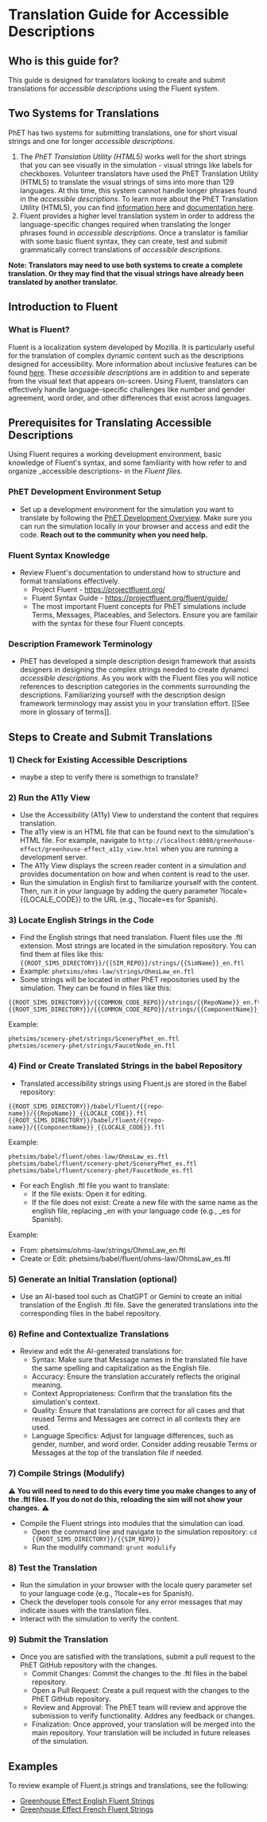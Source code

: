 # Translation Guide for Accessible Descriptions

## Who is this guide for?
This guide is designed for translators looking to create and submit translations for _accessible descriptions_
using the Fluent system.

## Two Systems for Translations 

PhET has two systems for submitting translations, one for short visual strings and one for longer _accessible descriptions_.
1. The _PhET Translation Utility (HTML5)_ works well for the short strings that you can see visually in the simulation - visual strings like labels for checkboxes. Volunteer translators have used the PhET Translation Utility (HTML5) to translate the visual strings of sims into more than 129 languages. At this time, this system cannot handle longer phrases found in the _accessible descriptions_. To learn more about the PhET Translation Utility (HTML5), you can find [information here](https://phet.colorado.edu/en/for-translators) and [documentation here](https://docs.google.com/document/u/1/d/e/2PACX-1vSYc8f01StQ7e2nQWBA38BZfLoqkm6rkn-F9BzTmxdNgazOzFfLDm5RI-3I3IdKccuBFQpFdT2ST5Px/pub).
2. Fluent provides a higher level translation system in order to address the language-specific changes required when translating the longer phrases found in _accessible descriptions_. Once a translator is familiar with some basic fluent syntax, they can create, test and submit grammatically correct translations of _accessible descriptions_.

**Note: Translators may need to use both systems to create a complete translation. Or they may find that the visual strings have already been translated by another translator.**

## Introduction to Fluent

### What is Fluent?
Fluent is a localization system developed by Mozilla.
It is particularly useful for the translation of complex
dynamic content such as the descriptions designed for accessibility.
More information about inclusive features can be found [here](https://phet.colorado.edu/en/inclusive-design/features). 
These _accessible descriptions_ are in addition to and seperate from the visual text that appears on-screen.  Using Fluent, translators can effectively handle language-specific challenges like number
and gender agreement, word order, and other differences that exist across languages.

## Prerequisites for Translating Accessible Descriptions

Using Fluent requires a working development environment, basic knowledge of Fluent's syntax, and some familiarity with how refer to and organize _accessible descriptions- in the _Fluent files_.

### PhET Development Environment Setup
- Set up a development environment for the simulation you want to translate by following the [PhET Development Overview](https://github.com/phetsims/phet-info/blob/main/doc/phet-development-overview.md).
Make sure you can run the simulation locally in your browser and access and edit the code. **Reach out to the community when you need help.**

### Fluent Syntax Knowledge
- Review Fluent's documentation to understand how to structure and format translations effectively.
  - Project Fluent - https://projectfluent.org/
  - Fluent Syntax Guide - https://projectfluent.org/fluent/guide/
  - The most important Fluent concepts for PhET simulations include Terms, Messages, Placeables, and Selectors. Ensure you are familair with the syntax for these four Fluent concepts.

### Description Framework Terminology 
- PhET has developed a simple description design framework that assists designers in designing the complex strings needed to create dynamci _accessible descriptions_. As you work with the Fluent files you will notice references to description categories in the comments surrounding the descriptions. Familiarizing yourself with the description design framework terminology may assist you in your translation effort. [[See more in glossary of terms]].

## Steps to Create and Submit Translations


### 1) Check for Existing Accessible Descriptions
- maybe a step to verify there is somethign to translate?

### 2) Run the A11y View
- Use the Accessibility (A11y) View to understand the content that requires translation.
- The a11y view is an HTML file that can be found next to the simulation's HTML file. For example, navigate to `http://localhost:8080/greenhouse-effect/greenhouse-effect_a11y_view.html` when you are running a development server.
- The A11y View displays the screen reader content in a simulation and provides documentation on how and when content is read to the user.
- Run the simulation in English first to familiarize yourself with the content. Then, run it in your language by adding the query parameter ?locale={{LOCALE_CODE}} to the URL (e.g., ?locale=es for Spanish).

### 3) Locate English Strings in the Code
- Find the English strings that need translation. Fluent files use the .ftl extension. Most strings are located in the simulation repository. You can find them at files like this: `{{ROOT_SIMS_DIRECTORY}}/{{SIM_REPO}}/strings/{{SimName}}_en.ftl`
- Example: `phetsims/ohms-law/strings/OhmsLaw_en.ftl`
- Some strings will be located in other PhET repositories used by the simulation. They can be found in files like this:
```
{{ROOT_SIMS_DIRECTORY}}/{{COMMON_CODE_REPO}}/strings/{{RepoName}}_en.ftl
{{ROOT_SIMS_DIRECTORY}}/{{COMMON_CODE_REPO}}/strings/{{ComponentName}}_en.ftl
```
Example:
```
phetsims/scenery-phet/strings/SceneryPhet_en.ftl
phetsims/scenery-phet/strings/FaucetNode_en.ftl
```

### 4) Find or Create Translated Strings in the babel Repository
- Translated accessibility strings using Fluent.js are stored in the Babel repository:
```
{{ROOT_SIMS_DIRECTORY}}/babel/fluent/{{repo-name}}/{{RepoName}}_{{LOCALE_CODE}}.ftl
{{ROOT_SIMS_DIRECTORY}}/babel/fluent/{{repo-name}}/{{ComponentName}}_{{LOCALE_CODE}}.ftl
```
Example:
```
phetsims/babel/fluent/ohms-law/OhmsLaw_es.ftl
phetsims/babel/fluent/scenery-phet/SceneryPhet_es.ftl
phetsims/babel/fluent/scenery-phet/FaucetNode_es.ftl
```
- For each English .ftl file you want to translate:
  - If the file exists: Open it for editing.
  - If the file does not exist: Create a new file with the same name as the english file, replacing _en with your language code (e.g., _es for Spanish).

Example:
  - From: phetsims/ohms-law/strings/OhmsLaw_en.ftl
  - Create or Edit: phetsims/babel/fluent/ohms-law/OhmsLaw_es.ftl

### 5) Generate an Initial Translation (optional)
- Use an AI-based tool such as ChatGPT or Gemini to create an initial translation of the English .ftl file. Save the generated translations into the corresponding files in the babel repository.

### 6) Refine and Contextualize Translations
- Review and edit the AI-generated translations for:
  - Syntax: Make sure that Message names in the translated file have the same spelling and capitalization as the English file.
  - Accuracy: Ensure the translation accurately reflects the original meaning.
  - Context Appropriateness: Confirm that the translation fits the simulation's context.
  - Quality: Ensure that translations are correct for all cases and that reused Terms and Messages are correct in all contexts they are used.
  - Language Specifics: Adjust for language differences, such as gender, number, and word order. Consider adding reusable Terms or Messages at the top of the translation file if needed.

### 7) Compile Strings (Modulify)
⚠️ **You will need to need to do this every time you make changes to any of the .ftl files.
If you do not do this, reloading the sim will not show your changes.** ⚠️
- Compile the Fluent strings into modules that the simulation can load.
  - Open the command line and navigate to the simulation repository: `cd {{ROOT_SIMS_DIRECTORY}}/{{SIM_REPO}}`
  - Run the modulify command: `grunt modulify`

### 8) Test the Translation
  - Run the simulation in your browser with the locale query parameter set to your language code (e.g., ?locale=es for Spanish).
  - Check the developer tools console for any error messages that may indicate issues with the translation files.
  - Interact with the simulation to verify the content.

### 9) Submit the Translation
  - Once you are satisfied with the translations, submit a pull request to the PhET GitHub repository with the changes.
    - Commit Changes: Commit the changes to the .ftl files in the babel repository.
    - Open a Pull Request: Create a pull request with the changes to the PhET GitHub repository.
    - Review and Approval: The PhET team will review and approve the submission to verify functionality. Addres any feedback or changes.
    - Finalization: Once approved, your translation will be merged into the main repository. Your translation will be included in future releases of the simulation.

## Examples

To review example of Fluent.js strings and translations, see the following:
- [Greenhouse Effect English Fluent Strings](https://github.com/phetsims/greenhouse-effect/tree/main/strings)
- [Greenhouse Effect French Fluent Strings](https://github.com/phetsims/babel/blob/main/fluent/greenhouse-effect)